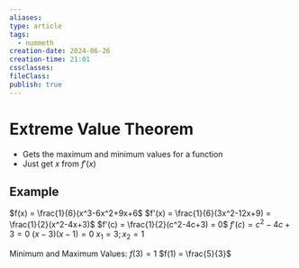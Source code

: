 ```yaml
---
aliases: 
type: article
tags:
  - nummeth
creation-date: 2024-06-26
creation-time: 21:01
cssclasses: 
fileClass: 
publish: true
---
```

# Extreme Value Theorem
- Gets the maximum and minimum values for a function
- Just get $x$ from $f'(x)$

## Example
$f(x) = \frac{1}{6}(x^3-6x^2+9x+6$
$f'(x) = \frac{1}{6}(3x^2-12x+9) = \frac{1}{2}(x^2-4x+3)$
$f'(c) = \frac{1}{2}(c^2-4c+3) = 0$
$f'(c) = c^2 -4c +3 = 0$
$(x-3)(x-1) = 0$
$x_1 = 3; x_2 = 1$

Minimum and Maximum Values:
$f(3) = 1$
$f(1) = \frac{5}{3}$